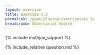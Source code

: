 ```yaml
---
layout: exercise
title: Exercise 5.5
permalink: /game-playing-exercises/ex_5/
breadcrumb: Adversarial Search
---
```


{% include mathjax_support %}

<div><i class="arrow-up loader" data-chapter="game-playing-exercises" data-exercise="ex_5" data-rating="0"></i></div>
{% include_relative question.md %}
